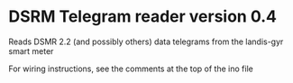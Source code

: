 DSRM Telegram reader version 0.4
================================

Reads DSMR 2.2 (and possibly others) data telegrams from the landis-gyr smart meter

For wiring instructions, see the comments at the top of the ino file
